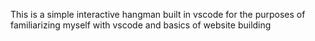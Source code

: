 This is a simple interactive hangman built in vscode for the purposes of familiarizing myself with vscode and basics of website building
